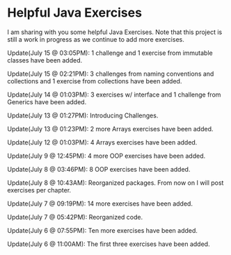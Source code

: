 # Helpful Java Exercises
I am sharing with you some helpful Java Exercises. Note that this project is still a work in progress as we continue to add more exercises.

Update(July 15 @ 03:05PM): 1 challenge and 1 exercise from immutable classes have been added.

Update(July 15 @ 02:21PM): 3 challenges from naming conventions and collections and 1 exercise from collections have been added.

Update(July 14 @ 01:03PM): 3 exercises w/ interface and 1 challenge from Generics have been added.

Update(July 13 @ 01:27PM): Introducing Challenges.

Update(July 13 @ 01:23PM): 2 more Arrays exercises have been added.

Update(July 12 @ 01:03PM): 4 Arrays exercises have been added.

Update(July 9 @ 12:45PM): 4 more OOP exercises have been added.

Update(July 8 @ 03:46PM): 8 OOP exercises have been added.

Update(July 8 @ 10:43AM): Reorganized packages. From now on I will post exercises per chapter.

Update(July 7 @ 09:19PM): 14 more exercises have been added.

Update(July 7 @ 05:42PM): Reorganized code.

Update(July 6 @ 07:55PM): Ten more exercises have been added.

Update(July 6 @ 11:00AM): The first three exercises have been added.
